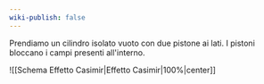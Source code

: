 ```yaml
---
wiki-publish: false
---
```

Prendiamo un cilindro isolato vuoto con due pistone ai lati. I pistoni bloccano i campi presenti all'interno. 

![[Schema Effetto Casimir|Effetto Casimir|100%|center]]
